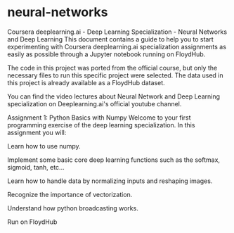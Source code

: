 # neural-networks
Coursera deeplearning.ai - Deep Learning Specialization - Neural Networks and Deep Learning
This document contains a guide to help you to start experimenting with Coursera deeplearning.ai specialization assignments as easily as possible through a Jupyter notebook running on FloydHub.

The code in this project was ported from the official course, but only the necessary files to run this specific project were selected. The data used in this project is already available as a FloydHub dataset.

You can find the video lectures about Neural Network and Deep Learning specialization on Deeplearning.ai's official youtube channel.

Assignment 1: Python Basics with Numpy
Welcome to your first programming exercise of the deep learning specialization. In this assignment you will:

Learn how to use numpy.

Implement some basic core deep learning functions such as the softmax, sigmoid, tanh, etc...

Learn how to handle data by normalizing inputs and reshaping images.

Recognize the importance of vectorization.

Understand how python broadcasting works.

Run on FloydHub
